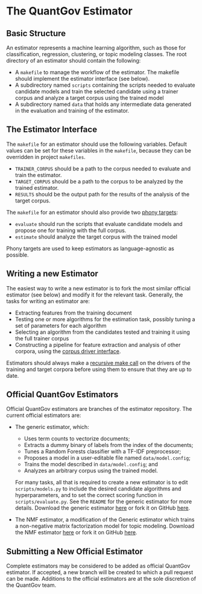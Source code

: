 # The QuantGov Estimator

## Basic Structure

An estimator represents a machine learning algorithm, such as those for classification, regression, clustering, or topic modeling classes. The root directory of an estimator should contain the following:

-   A `makefile` to manage the workflow of the estimator. The makefile should implement the estimator interface (see below).
-   A subdirectory named `scripts` containing the scripts needed to evaluate candidate models and train the selected candidate using a trainer corpus and analyze a target corpus using the trained model
-   A subdirectory named `data` that holds any intermediate data generated in the evaluation and training of the estimator.

## The Estimator Interface

The `makefile` for an estimator should use the following variables. Default values can be set for these variables in the `makefile`, because they can be overridden in project `makefiles`.

-   `TRAINER_CORPUS` should be a path to the corpus needed to evaluate and train the estimator.
-   `TARGET_CORPUS` should be a path to the corpus to be analyzed by the trained estimator.
-   `RESULTS` should be the output path for the results of the analysis of the target corpus.

The `makefile` for an estimator should also provide two [phony targets]:

-   `evaluate` should run the scripts that evaluate candidate models and propose one for training with the full corpus.
-   `estimate` should analyze the target corpus with the trained model

Phony targets are used to keep estimators as language-agnostic as possible.

## Writing a new Estimator

The easiest way to write a new estimator is to fork the most similar official estimator (see below) and modify it for the relevant task. Generally, the tasks for writing an estimator are:

-   Extracting features from the training document
-   Testing one or more algorithms for the estimation task, possibly tuning a set of parameters for each algorithm
-   Selecting an algorithm from the candidates tested and training it using the full trainer corpus
-   Constructing a pipeline for feature extraction and analysis of other corpora, using the [corpus driver interface].

Estimators should always make a [recursive make call] on the drivers of the training and target corpora before using them to ensure that they are up to date.

## Official QuantGov Estimators

Official QuantGov estimators are branches of the estimator repository. The current official estimators are:

-   The generic estimator, which:
    -   Uses term counts to vectorize documents;
    -   Extracts a dummy binary of labels from the index of the documents;
    -   Tunes a Random Forests classifier with a TF-IDF preprocessor;
    -   Proposes a model in a user-editable file named `data/model.config`;
    -   Trains the model described in `data/model.config`; and
    -   Analyzes an arbitrary corpus using the trained model.

    For many tasks, all that is required to create a new estimator is to edit `scripts/models.py` to include the desired candidate algorithms and hyperparameters, and to set the correct scoring function in `scripts/evaluate.py`. See the `README` for the generic estimator for more details. Download the generic estimator [here] or fork it on GitHub [here][1].

-   The NMF estimator, a modification of the Generic estimator which trains a non-negative matrix factorization model for topic modeling. Download the NMF estimator [here][2] or fork it on GitHub [here][3].

## Submitting a New Official Estimator

Complete estimators may be considered to be added as official QuantGov estimator. If accepted, a new branch will be created to which a pull request can be made. Additions to the official estimators are at the sole discretion of the QuantGov team.

  [phony targets]: https://www.gnu.org/software/make/manual/make.html#Phony-Targets
  [corpus driver interface]: corpus.markdown#the-corpus-driver-interface
  [recursive make call]: https://www.gnu.org/software/make/manual/html_node/Recursion.html#Recursion
  [here]: https://github.com/QuantGov/estimator/archive/master.zip
  [1]: https://github.com/QuantGov/estimator
  [2]: https://github.com/QuantGov/estimator/archive/nmf.zip
  [3]: https://github.com/QuantGov/estimator/tree/nmf


